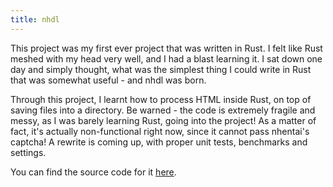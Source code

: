 ```yaml
---
title: nhdl
---
```


This project was my first ever project that was written in Rust. I felt like
Rust meshed with my head very well, and I had a blast learning it. I sat down
one day and simply thought, what was the simplest thing I could write in Rust
that was somewhat useful - and nhdl was born. 

Through this project, I learnt how to process HTML inside Rust, on top of saving
files into a directory. Be warned - the code is extremely fragile and messy, as
I was barely learning Rust, going into the project! As a matter of fact, it's
actually non-functional right now, since it cannot pass nhentai's captcha! A
rewrite is coming up, with proper unit tests, benchmarks and settings.

You can find the source code for it [here](https://github.com/j1nxie/nhdl).
